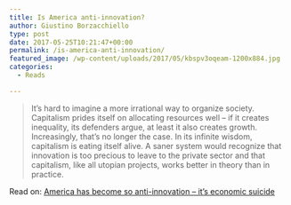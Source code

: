 ```yaml
---
title: Is America anti-innovation?
author: Giustino Borzacchiello
type: post
date: 2017-05-25T10:21:47+00:00
permalink: /is-america-anti-innovation/
featured_image: /wp-content/uploads/2017/05/kbspv3oqeam-1200x884.jpg
categories:
  - Reads

---
```

> It’s hard to imagine a more irrational way to organize society. Capitalism prides itself on allocating resources well – if it creates inequality, its defenders argue, at least it also creates growth. Increasingly, that’s no longer the case. In its infinite wisdom, capitalism is eating itself alive. A saner system would recognize that innovation is too precious to leave to the private sector and that capitalism, like all utopian projects, works better in theory than in practice.

Read on: [America has become so anti-innovation – it&#8217;s economic suicide][1]

 [1]: https://www.theguardian.com/technology/2017/may/11/tech-innovation-silicon-valley-juicero